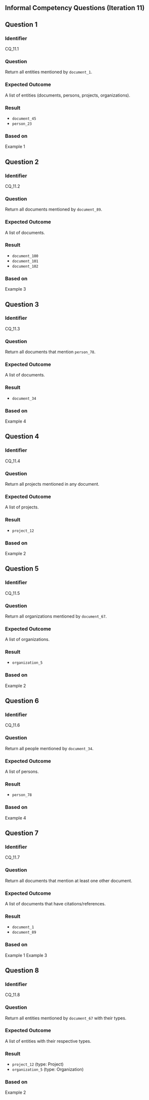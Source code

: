 ## Informal Competency Questions (Iteration 11)

## Question 1

### Identifier
CQ_11.1

### Question
Return all entities mentioned by `document_1`.

### Expected Outcome
A list of entities (documents, persons, projects, organizations).

### Result
* `document_45`
* `person_23`

### Based on
Example 1


## Question 2

### Identifier
CQ_11.2

### Question
Return all documents mentioned by `document_89`.

### Expected Outcome
A list of documents.

### Result
* `document_100`
* `document_101`
* `document_102`

### Based on
Example 3


## Question 3

### Identifier
CQ_11.3

### Question
Return all documents that mention `person_78`.

### Expected Outcome
A list of documents.

### Result
* `document_34`

### Based on
Example 4


## Question 4

### Identifier
CQ_11.4

### Question
Return all projects mentioned in any document.

### Expected Outcome
A list of projects.

### Result
* `project_12`

### Based on
Example 2


## Question 5

### Identifier
CQ_11.5

### Question
Return all organizations mentioned by `document_67`.

### Expected Outcome
A list of organizations.

### Result
* `organization_5`

### Based on
Example 2


## Question 6

### Identifier
CQ_11.6

### Question
Return all people mentioned by `document_34`.

### Expected Outcome
A list of persons.

### Result
* `person_78`

### Based on
Example 4


## Question 7

### Identifier
CQ_11.7

### Question
Return all documents that mention at least one other document.

### Expected Outcome
A list of documents that have citations/references.

### Result
* `document_1`
* `document_89`

### Based on
Example 1
Example 3


## Question 8

### Identifier
CQ_11.8

### Question
Return all entities mentioned by `document_67` with their types.

### Expected Outcome
A list of entities with their respective types.

### Result
* `project_12` (type: Project)
* `organization_5` (type: Organization)

### Based on
Example 2
